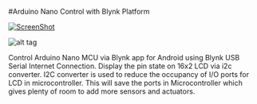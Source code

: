 #Arduino Nano Control with Blynk Platform

[![ScreenShot](https://github.com/zuhryfayesz/Zuhry-Blynk-LCD/blob/master/video.PNG)](https://www.youtube.com/watch?v=lY00fh99oDo)

![alt tag](https://github.com/zuhryfayesz/Zuhry-Blynk-LCD/blob/master/LCD%20with%20I2C%20Arduino%20Nano.PNG)

Control Arduino Nano MCU via Blynk app for Android using Blynk USB Serial Internet Connection. Display the pin state on 16x2 LCD via i2c converter. I2C converter is used to reduce the occupancy of I/O ports for LCD in microcontroller. This will save the ports in Microcontroller which gives plenty of room to add more sensors and actuators.
